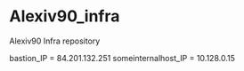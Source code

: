 # Alexiv90_infra
Alexiv90 Infra repository

bastion_IP = 84.201.132.251
someinternalhost_IP = 10.128.0.15

